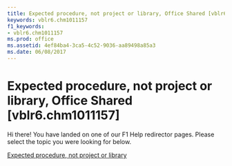 ```yaml
---
title: Expected procedure, not project or library, Office Shared [vblr6.chm1011157]
keywords: vblr6.chm1011157
f1_keywords:
- vblr6.chm1011157
ms.prod: office
ms.assetid: 4ef84ba4-3ca5-4c52-9036-aa89498a85a3
ms.date: 06/08/2017
---
```



# Expected procedure, not project or library, Office Shared [vblr6.chm1011157]

Hi there! You have landed on one of our F1 Help redirector pages. Please select the topic you were looking for below.

[Expected procedure, not project or library](http://msdn.microsoft.com/library/0611e2e0-0c23-0e6e-86ac-d7a86af2c933%28Office.15%29.aspx)

